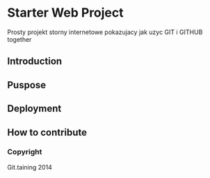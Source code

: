 # Starter Web Project

Prosty projekt storny internetowe pokazujacy jak uzyc GIT i GITHUB together

## Introduction

## Puspose

## Deployment

## How to contribute

### Copyright

Git.taining 2014